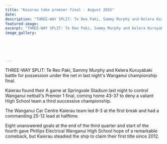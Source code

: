 ```yaml
---
title: "Kaierau take premier final - August 2015"
date: 
description: "THREE-WAY SPLIT: Te Reo Paki, Sammy Murphy and Kelera Kuruyabaki battle for possession under the net in last night's Wanganui championship final, Wanganui Chronicle article 11/8/15..."
featured-image: 
excerpt: "THREE-WAY SPLIT: Te Reo Paki, Sammy Murphy and Kelera Kuruyabaki battle for possession under the net in last night's Wanganui championship final."
image_gallery:
	
	
	
	
	
---
```


<p>THREE-WAY SPLIT: Te Reo Paki, Sammy Murphy and Kelera Kuruyabaki battle for possession under the net in last night's Wanganui championship final.</p>
<p>Kaierau found their A game at Springvale Stadium last night to control Wanganui netball's Premier 1 final, coming home 43-37 to deny a valiant High School team a third successive championship.</p>
<p>The Wanganui Car Centre Kaierau team led 8-3 at the first break and had a commanding 25-12 lead at halftime.</p>
<p>Eight unanswered goals at the end of the third quarter and start of the fourth gave Phillips Electrical Wanganui High School hope of a remarkable comeback, but Kaierau steadied the ship to claim their first title since 2012.</p>

